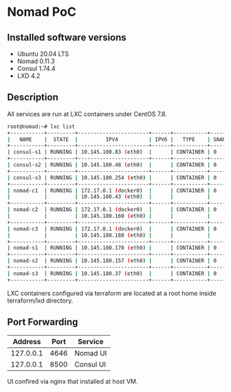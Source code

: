 # Nomad PoC

## Installed software versions

  - Ubuntu 20.04 LTS
  - Nomad 0.11.3
  - Consul 1.74.4
  - LXD 4.2

## Description

All services are run at LXC containers under CentOS 7.8.

```sh
root@nomad:~# lxc list
+-----------+---------+-----------------------+------+-----------+-----------+
|   NAME    |  STATE  |         IPV4          | IPV6 |   TYPE    | SNAPSHOTS |
+-----------+---------+-----------------------+------+-----------+-----------+
| consul-s1 | RUNNING | 10.145.180.83 (eth0)  |      | CONTAINER | 0         |
+-----------+---------+-----------------------+------+-----------+-----------+
| consul-s2 | RUNNING | 10.145.180.48 (eth0)  |      | CONTAINER | 0         |
+-----------+---------+-----------------------+------+-----------+-----------+
| consul-s3 | RUNNING | 10.145.180.254 (eth0) |      | CONTAINER | 0         |
+-----------+---------+-----------------------+------+-----------+-----------+
| nomad-c1  | RUNNING | 172.17.0.1 (docker0)  |      | CONTAINER | 0         |
|           |         | 10.145.180.43 (eth0)  |      |           |           |
+-----------+---------+-----------------------+------+-----------+-----------+
| nomad-c2  | RUNNING | 172.17.0.1 (docker0)  |      | CONTAINER | 0         |
|           |         | 10.145.180.160 (eth0) |      |           |           |
+-----------+---------+-----------------------+------+-----------+-----------+
| nomad-c3  | RUNNING | 172.17.0.1 (docker0)  |      | CONTAINER | 0         |
|           |         | 10.145.180.188 (eth0) |      |           |           |
+-----------+---------+-----------------------+------+-----------+-----------+
| nomad-s1  | RUNNING | 10.145.180.170 (eth0) |      | CONTAINER | 0         |
+-----------+---------+-----------------------+------+-----------+-----------+
| nomad-s2  | RUNNING | 10.145.180.157 (eth0) |      | CONTAINER | 0         |
+-----------+---------+-----------------------+------+-----------+-----------+
| nomad-s3  | RUNNING | 10.145.180.37 (eth0)  |      | CONTAINER | 0         |
+-----------+---------+-----------------------+------+-----------+-----------+
```

LXC containers configured via terraform are located at a root home inside terraform/lxd directory.

## Port Forwarding

 |  Address  |   Port  | Service  |
 |  ------   | ------  | ------   |
 | 127.0.0.1 |  4646  | Nomad UI  |
 | 127.0.0.1 |  8500  | Consul UI |

UI confired via nginx that installed at host VM.
